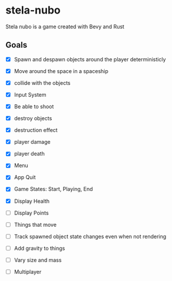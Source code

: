 # stela-nubo
Stela nubo is a game created with Bevy and Rust

## Goals
- [x] Spawn and despawn objects around the player deterministicly
- [x] Move around the space in a spaceship 
- [x] collide with the objects
- [x] Input System
- [x] Be able to shoot 
- [x] destroy objects
- [x] destruction effect
- [x] player damage
- [x] player death
- [x] Menu
- [x] App Quit
- [x] Game States: Start, Playing, End
- [x] Display Health
- [ ] Display Points
- [ ] Things that move
- [ ] Track spawned object state changes even when not rendering
- [ ] Add gravity to things
- [ ] Vary size and mass
- [ ] Multiplayer


